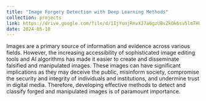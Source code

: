 ```yaml
---
title: "Image Forgery Detection with Deep Learning Methods"
collection: projects
link: https://drive.google.com/file/d/1IjYonjRnvXJ7a6gzUBsZkOk6sv5lmTHU/view?usp=sharing
date: 2024-05-10
---
```


Images are a primary source of information and evidence across various fields. However, the increasing accessibility
of sophisticated image editing tools and AI algorithms has made it easier to create and disseminate falsified and
manipulated images. These images can have significant implications as they may deceive the public, misinform society,
compromise the security and integrity of individuals and institutions, and undermine trust in digital media. Therefore,
developing effective methods to detect and classify forged and manipulated images is of paramount importance.

